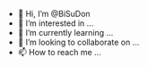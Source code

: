 - 👋 Hi, I’m @BiSuDon
- 👀 I’m interested in ...
- 🌱 I’m currently learning ...
- 💞️ I’m looking to collaborate on ...
- 📫 How to reach me ...

<!---
BiSuDon/BiSuDon is a ✨ special ✨ repository because its `README.md` (this file) appears on your GitHub profile.
You can click the Preview link to take a look at your changes.
--->

